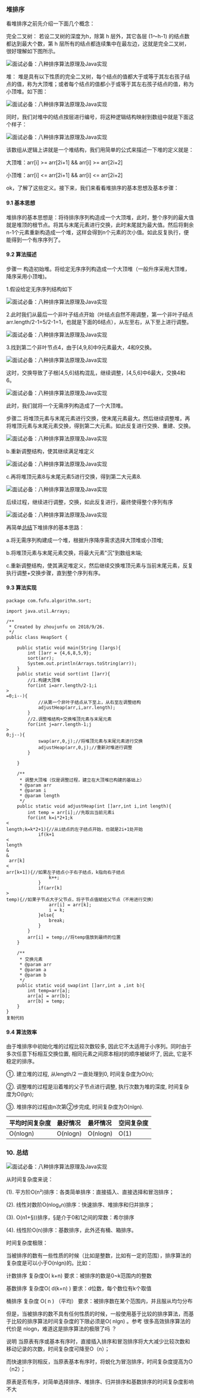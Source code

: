 ### 堆排序

看堆排序之前先介绍一下面几个概念：

完全二叉树： 若设二叉树的深度为h，除第 h 层外，其它各层 \(1～h-1\) 的结点数都达到最大个数，第 h 层所有的结点都连续集中在最左边，这就是完全二叉树，很好理解如下图所示。

![](http://www.liuhaihua.cn/wp-content/uploads/2018/10/ZZFZb2E.jpg "面试必备：八种排序算法原理及Java实现")

  


堆： 堆是具有以下性质的完全二叉树，每个结点的值都大于或等于其左右孩子结点的值，称为大顶堆；或者每个结点的值都小于或等于其左右孩子结点的值，称为小顶堆。如下图：

![](http://www.liuhaihua.cn/wp-content/uploads/2018/10/32qE3uY.png "面试必备：八种排序算法原理及Java实现")

  


同时，我们对堆中的结点按层进行编号，将这种逻辑结构映射到数组中就是下面这个样子：

![](http://www.liuhaihua.cn/wp-content/uploads/2018/10/m6RriyQ.png "面试必备：八种排序算法原理及Java实现")

  


该数组从逻辑上讲就是一个堆结构，我们用简单的公式来描述一下堆的定义就是：

大顶堆：arr\[i\] &gt;= arr\[2i+1\] && arr\[i\] &gt;= arr\[2i+2\]

小顶堆：arr\[i\] &lt;= arr\[2i+1\] && arr\[i\] &lt;= arr\[2i+2\]

ok，了解了这些定义。接下来，我们来看看堆排序的基本思想及基本步骤：

#### 9.1 基本思想

堆排序的基本思想是：将待排序序列构造成一个大顶堆，此时，整个序列的最大值就是堆顶的根节点。将其与末尾元素进行交换，此时末尾就为最大值。然后将剩余n-1个元素重新构造成一个堆，这样会得到n个元素的次小值。如此反复执行，便能得到一个有序序列了。

#### 9.2 算法描述

步骤一 构造初始堆。将给定无序序列构造成一个大顶堆（一般升序采用大顶堆，降序采用小顶堆\)。

1.假设给定无序序列结构如下

![](http://www.liuhaihua.cn/wp-content/uploads/2018/10/QRzQfqn.png "面试必备：八种排序算法原理及Java实现")

  


2.此时我们从最后一个非叶子结点开始（叶结点自然不用调整，第一个非叶子结点 arr.length/2-1=5/2-1=1，也就是下面的6结点），从左至右，从下至上进行调整。

![](http://www.liuhaihua.cn/wp-content/uploads/2018/10/EfMbEbF.png "面试必备：八种排序算法原理及Java实现")

  


3.找到第二个非叶节点4，由于\[4,9,8\]中9元素最大，4和9交换。

![](http://www.liuhaihua.cn/wp-content/uploads/2018/10/2MjuMjb.png "面试必备：八种排序算法原理及Java实现")

  


这时，交换导致了子根\[4,5,6\]结构混乱，继续调整，\[4,5,6\]中6最大，交换4和6。

![](http://www.liuhaihua.cn/wp-content/uploads/2018/10/beiUzuE.png "面试必备：八种排序算法原理及Java实现")

  


此时，我们就将一个无需序列构造成了一个大顶堆。

步骤二 将堆顶元素与末尾元素进行交换，使末尾元素最大。然后继续调整堆，再将堆顶元素与末尾元素交换，得到第二大元素。如此反复进行交换、重建、交换。

![](http://www.liuhaihua.cn/wp-content/uploads/2018/10/nIbMVrY.png "面试必备：八种排序算法原理及Java实现")

  


b.重新调整结构，使其继续满足堆定义

![](http://www.liuhaihua.cn/wp-content/uploads/2018/10/NFFJvab.png "面试必备：八种排序算法原理及Java实现")

  


c.再将堆顶元素8与末尾元素5进行交换，得到第二大元素8.

![](http://www.liuhaihua.cn/wp-content/uploads/2018/10/rimieeN.png "面试必备：八种排序算法原理及Java实现")

  


后续过程，继续进行调整，交换，如此反复进行，最终使得整个序列有序

![](http://www.liuhaihua.cn/wp-content/uploads/2018/10/eEVfeez.png "面试必备：八种排序算法原理及Java实现")

  


再简单[总结](http://www.liuhaihua.cn/archives/tag/%e6%80%bb%e7%bb%93)下堆排序的基本思路：

a.将无需序列构建成一个堆，根据升序降序需求选择大顶堆或小顶堆;

b.将堆顶元素与末尾元素交换，将最大元素"沉"到数组末端;

c.重新调整结构，使其满足堆定义，然后继续交换堆顶元素与当前末尾元素，反复执行调整+交换步骤，直到整个序列有序。

#### 9.3 算法实现

```
package com.fufu.algorithm.sort;

import java.util.Arrays;

/**
 * Created by zhoujunfu on 2018/9/26.
 */
public class HeapSort {

    public static void main(String []args){
        int []arr = {4,6,8,5,9};
        sort(arr);
        System.out.println(Arrays.toString(arr));
    }
    public static void sort(int []arr){
        //1.构建大顶堆
        for(int i=arr.length/2-1;i
>
=0;i--){
            //从第一个非叶子结点从下至上，从右至左调整结构
            adjustHeap(arr,i,arr.length);
        }
        //2.调整堆结构+交换堆顶元素与末尾元素
        for(int j=arr.length-1;j
>
0;j--){
            swap(arr,0,j);//将堆顶元素与末尾元素进行交换
            adjustHeap(arr,0,j);//重新对堆进行调整
        }

    }

    /**
     * 调整大顶堆（仅是调整过程，建立在大顶堆已构建的基础上）
     * @param arr
     * @param i
     * @param length
     */
    public static void adjustHeap(int []arr,int i,int length){
        int temp = arr[i];//先取出当前元素i
        for(int k=i*2+1;k
<
length;k=k*2+1){//从i结点的左子结点开始，也就是2i+1处开始
            if(k+1
<
length 
&
&
 arr[k]
<
arr[k+1]){//如果左子结点小于右子结点，k指向右子结点
                k++;
            }
            if(arr[k] 
>
temp){//如果子节点大于父节点，将子节点值赋给父节点（不用进行交换）
                arr[i] = arr[k];
                i = k;
            }else{
                break;
            }
        }
        arr[i] = temp;//将temp值放到最终的位置
    }

    /**
     * 交换元素
     * @param arr
     * @param a
     * @param b
     */
    public static void swap(int []arr,int a ,int b){
        int temp=arr[a];
        arr[a] = arr[b];
        arr[b] = temp;
    }
}
复制代码
```

#### 9.4 算法效率

由于堆排序中初始化堆的过程比较次数较多, 因此它不太适用于小序列。同时由于多次任意下标相互交换位置, 相同元素之间原本相对的顺序被破坏了, 因此, 它是不稳定的排序。

①. 建立堆的过程, 从length/2 一直处理到0, 时间复杂度为O\(n\);

②. 调整堆的过程是沿着堆的父子节点进行调整, 执行次数为堆的深度, 时间复杂度为O\(lgn\);

③. 堆排序的过程由n次第②步完成, 时间复杂度为O\(nlgn\).

| 平均时间复杂度 | 最好情况 | 最坏情况 | 空间复杂度 |
| :--- | :--- | :--- | :--- |
| O\(nlogn\) | O\(nlogn\) | O\(nlogn\) | O\(1\) |

### 10. 总结

![](http://www.liuhaihua.cn/wp-content/uploads/2018/10/UVj6fuZ.png "面试必备：八种排序算法原理及Java实现")

  


从时间复杂度来说：

\(1\). 平方阶O\(n²\)排序：各类简单排序：直接插入、直接选择和冒泡排序；

\(2\). 线性对数阶O\(nlog₂n\)排序：快速排序、堆排序和归并排序；

\(3\). O\(n1+§\)\)排序，§是介于0和1之间的常数：希尔排序

\(4\). 线性阶O\(n\)排序：基数排序，此外还有桶、箱排序。

时间复杂度极限：

当被排序的数有一些性质的时候（比如是整数，比如有一定的范围），排序算法的复杂度是可以小于O\(nlgn\)的。比如：

计数排序 复杂度O\( k+n\) 要求：被排序的数是0~k范围内的整数

基数排序 复杂度O\( d\(k+n\) \) 要求：d位数，每个数位有k个取值

桶排序 复杂度 O\( n \) （平均） 要求：被排序数在某个范围内，并且服从均匀分布

但是，当被排序的数不具有任何性质的时候，一般使用基于比较的排序算法，而基于比较的排序算法时间复杂度的下限必须是O\( nlgn\) 。参考 很多高效排序算法的代价是 nlogn，难道这是排序算法的极限了吗 ？

说明 当原表有序或基本有序时，直接插入排序和冒泡排序将大大减少比较次数和移动记录的次数，时间复杂度可降至O（n）；

而快速排序则相反，当原表基本有序时，将蜕化为冒泡排序，时间复杂度提高为O（n2）；

原表是否有序，对简单选择排序、堆排序、归并排序和基数排序的时间复杂度影响不大


